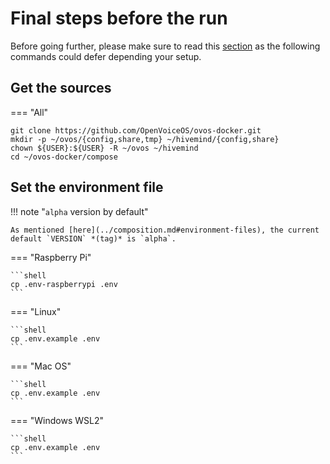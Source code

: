 # Final steps before the run

Before going further, please make sure to read this [section](../composition.md) as the following commands could defer depending your setup.

## Get the sources

=== "All"

  ```shell
  git clone https://github.com/OpenVoiceOS/ovos-docker.git
  mkdir -p ~/ovos/{config,share,tmp} ~/hivemind/{config,share}
  chown ${USER}:${USER} -R ~/ovos ~/hivemind
  cd ~/ovos-docker/compose
  ```

## Set the environment file

!!! note "`alpha` version by default"

    As mentioned [here](../composition.md#environment-files), the current default `VERSION` *(tag)* is `alpha`.

=== "Raspberry Pi"

    ```shell
    cp .env-raspberrypi .env
    ```

=== "Linux"

    ```shell
    cp .env.example .env
    ```

=== "Mac OS"

    ```shell
    cp .env.example .env
    ```

=== "Windows WSL2"

    ```shell
    cp .env.example .env
    ```
